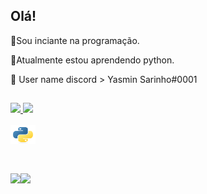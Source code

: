 ## Olá!

🎠Sou inciante na programação.

🎡Atualmente estou aprendendo python.

🍡 User name discord > Yasmin Sarinho#0001
##


 <div>
  <a href="https://github.com/YasminSarinho">
  <img height="180em" src="https://github-readme-stats.vercel.app/api?username=YasminSarinho&show_icons=true&theme=synthwave&include_all_commits=true&count_private=true"/>
  <img height="120em" src="https://github-readme-stats.vercel.app/api/top-langs/?username=YasminSarinho&layout=compact&langs_count=7&theme=synthwave"/>
</div>
  <div style="display: inline_block"><br>
    <img align="center" alt="Rafa-Python" height="30" width="40" src="https://raw.githubusercontent.com/devicons/devicon/master/icons/python/python-original.svg">

##
   
<div>
<div style="display: inline_block"><br>
<a href="https://instagram.com/yasminsarinho" target="_blank"><img src=https://img.shields.io/badge/Instagram-E4405F?style=for-the-badge&logo=instagram&logoColor=white
<a href="https://wa.me/qr/R43NR76CZVZCA1" target="_blank"><img src=https://img.shields.io/badge/WhatsApp-25D366?style=for-the-badge&logo=whatsapp&logoColor=white
                                                               
</div>
 
